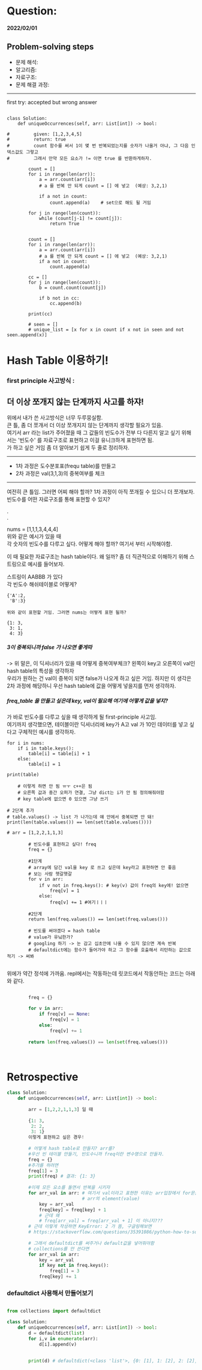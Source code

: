 # Question:
#### 2022/02/01


## Problem-solving steps
* 문제 해석:
* 알고리즘: 
* 자료구조: 
* 문제 해결 과정: 



---

first try: accepted but wrong answer

```python3

class Solution:
    def uniqueOccurrences(self, arr: List[int]) -> bool:
    
#         given: [1,2,3,4,5]
#         return: true
#         count 함수를 써서 1이 몇 번 반복되었는지를 숫자가 나올거 아냐, 그 다음 인덱스값도 그렇고
#         그래서 만약 모든 요소가 != 이면 true 를 반환하게하자.

        count = []
        for i in range(len(arr)):
            a = arr.count(arr[i])
            # a 를 반복 안 되게 count = [] 에 넣고  (예상: 3,2,1)
            
            if a not in count:
                count.append(a)    # set으로 해도 될 거임

        for j in range(len(count)):
            while (count[j-1] != count[j]):
                return True

```

```python3

        count = []
        for i in range(len(arr)):
            a = arr.count(arr[i])
            # a 를 반복 안 되게 count = [] 에 넣고  (예상: 3,2,1)            
            if a not in count:
                count.append(a)    
        
        cc = []
        for j in range(len(count)):
            b = count.count(count[j])
            
            if b not in cc:
                cc.append(b)
        
        print(cc)
               
        # seen = []
        # unique_list = [x for x in count if x not in seen and not seen.append(x)]

```
# Hash Table 이용하기!

### first principle 사고방식 :  
## 더 이상  쪼개지 않는 단계까지  사고를  하쟈!  

위에서 내가 쓴 사고방식은 너무 두루뭉실함.  
큰 틀, 좀 더 쪼개서 더 이상 쪼개지지 않는 단계까지 생각할 필요가 있음.  
여기서 arr 라는 list가 주어졌을 때 그 값들의 빈도수가 전부 다 다른지 알고 싶기 위해서는 
'빈도수' 를 자료구조로 표현하고
이걸 유니크하게 표현하면 됨.  
가 하고 싶은 거임 좀 더 알아보기 쉽게 두 줄로 정리하자.  

---


* 1차 과정은 도수분포표(frequ table)를 만들고   
* 2차 과정은 val(3,1,3)의 중복여부를 체크  

---

여전히 큰 틀임. 그러면 어찌 해야 할까? 1차 과정이 아직 쪼개질 수 있으니 더 쪼개보자.  
빈도수를 어떤 자료구조를 통해 표현할 수 있지?  

.  
.  

nums = [1,1,1,3,4,4,4]  
위와 같은 예시가 있을 때  
각 숫자의 빈도수를 다루고 싶다. 어떻게 해야 할까? 여기서 부터 시작해야함.  

이 때 필요한 자료구조는 hash table이다. 왜 일까? 좀 더 직관적으로 이해하기 위해 스트링으로 예시를 들어보자.  

스트링이 AABBB 가 있다  
각 빈도수 해쉬테이블로 어떻게?  



``` 
{'A':2,  
 'B':3} 

위와 같이 표현할 거임. 그러면 nums는 어떻게 표현 될까?  

{1: 3,
 3: 1,
 4: 3} 
```

##### 3이 중복되니까 false 가 나오면 좋게따
-> 위 말은, 이 딕셔너리가 있을 때 어떻게 중복여부체크? 왼쪽이 key고 오른쪽이 val인 hash table의 특성을 생각하자  
우리가 원하는 건 val이 중복이 되면 false가 나오게 하고 싶은 거임. 하지만 이 생각은 2차 과정에 해당하니 우선 hash table에 값을 어떻게 넣을지를 먼저 생각하자.  

##### freq_table 을 만들고 싶은데 key, val이 필요해 여기에 어떻게 값을 넣지?  
가 바로 빈도수를 다루고 싶을 때 생각하게 될 first-principle 사고임.  
여기까지 생각했으면, 테이블이란 딕셔너리에 key가 A고 val 가 10인 데이터를 넣고 싶다고 구체적인 예시를 생각하자.    

```python3
for i in nums:
    if i in table.keys():
        table[i] = table[i] + 1
    else:
        table[i] = 1

print(table) 
    
    # 이렇게 하면 안 됨 ㅠㅜ c++은 됨 
    # 오른쪽 값과 중간 오퍼가 연결, 그냥 dict는 i가 안 됨 정의해줘야함
    # key table에 없으면 0 있으면 그냥 쓰기

# 2단계 추가 
# table.values() -> list 가 나가는데 얘 안에서 중복되면 안 돼!
print(len(table.values()) == len(set(table.values())))
```















```python3
# arr = [1,2,2,1,1,3]
        
        # 빈도수를 표현하고 싶다! freq
        freq = {}
        
        #1단계
        # array에 담긴 val을 key 로 쓰고 싶은데 key라고 표현하면 안 좋음
        # 보는 사람 헷갈헷갈
        for v in arr:
            if v not in freq.keys(): # key(v) 값이 freq의 key에! 없으면 
                freq[v] = 1
            else:
                freq[v] += 1 #여기ㅣㅣㅣ
        
        #2단계
        return len(freq.values()) == len(set(freq.values()))

        # 빈도를 써야겠다 = hash table
        # value가 유닠한가?
        # googling 하기 -> 눈 감고 십초안에 나올 수 있지 않으면 계속 반복
        # defaultdict에는 함수가 들어가야 하고 그 함수를 호출해서 리턴하는 값으로 적기 -> 써봐
        
```

위에가 약간 정석에 가까움. repl에서는 작동하는데 릿코드에서 작동안하는 코드는 아래와 같다. 
``` python

        freq = {}

        for v in arr:
            if freq[v] == None:
                freq[v] = 1
            else:
                freq[v] += 1
        
        return len(freq.values()) == len(set(freq.values()))

        
```

# Retrospective
```python
class Solution:
    def uniqueOccurrences(self, arr: List[int]) -> bool:
        
        arr = [1,2,2,1,1,3] 일 때 
        
        {1: 3,
         2: 2,
         3: 1}
        이렇게 표현하고 싶은 경우!
        
        # 어떻게 hash table로 만들지? arr를?
        #우선 빈 테이블 만들기, 빈도수니까 freq이란 변수명으로 만들자.
        freq = {}
        #추가를 하려면 
        freq[1] = 3
        print(freq) # 결과: {1: 3}
        
        #이제 모든 요소를 돌면서 반복을 시키자
        for arr_val in arr: # 여기서 val이라고 표현한 이유는 arr입장에서 for문을 돌고 있기 때문 freq의 keys는 
                            # arr의 element(value)
            key = arr_val
            freq[key] = freq[key] + 1
            # 근데 왜 
            # freq[arr_val] = freq[arr_val + 1] 이 아니지???
        # 근데 이렇게 작성하면 KeyError: 2 가 뜸, 구글링해보면  
        # https://stackoverflow.com/questions/35391086/python-how-to-solve-keyerror-2
        
        # 그래서 defaultdict를 써주거나 default값을 넣어줘야함
        # collections를 안 쓴다면
        for arr_val in arr:
            key = arr_val
            if key not in freq.keys():
                freq[1] = 3
            freq[key] += 1
```

### defaultdict 사용해서 만들어보기

```python 

from collections import defaultdict

class Solution:
    def uniqueOccurrences(self, arr: List[int]) -> bool:
        d = defaultdict(list)
        for i,v in enumerate(arr):
            d[i].append(v)
        
        
        print(d) # defaultdict(<class 'list'>, {0: [1], 1: [2], 2: [2], 3: [1], 4: [1], 5: [3]})
```
        
        
        
